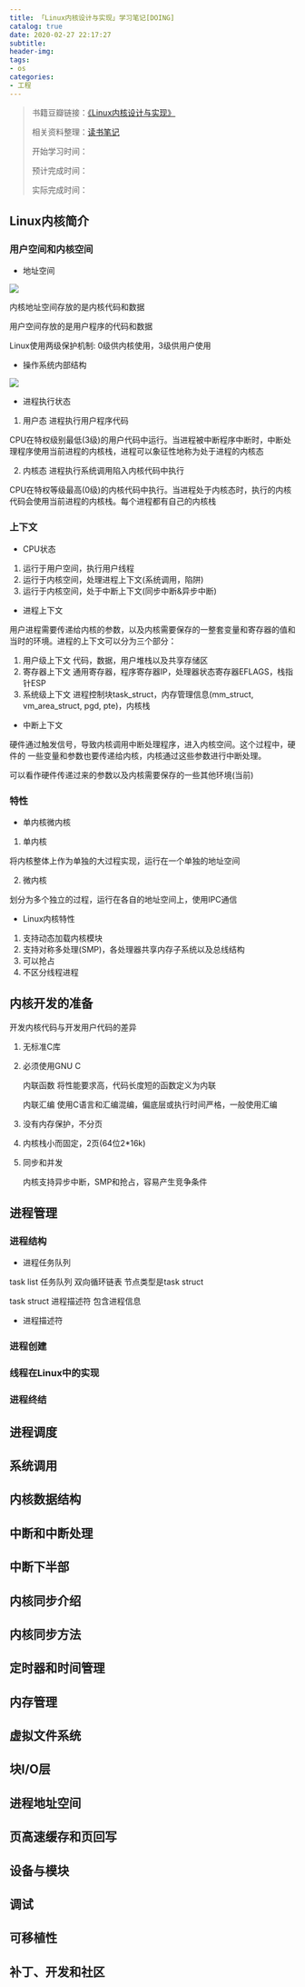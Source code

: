 ```yaml
---
title: 「Linux内核设计与实现」学习笔记[DOING]
catalog: true
date: 2020-02-27 22:17:27
subtitle:
header-img:
tags:
- os
categories:
- 工程
---
```

> 书籍豆瓣链接：[《Linux内核设计与实现》](https://book.douban.com/subject/6097773/)
> 
> 相关资料整理：[读书笔记](https://blog.csdn.net/weixin_33682790/article/details/85601590?utm_medium=distribute.pc_relevant.none-task-blog-BlogCommendFromMachineLearnPai2-5.nonecase&depth_1-utm_source=distribute.pc_relevant.none-task-blog-BlogCommendFromMachineLearnPai2-5.nonecase)
> 
> 开始学习时间：
> 
> 预计完成时间：
> 
> 实际完成时间：

## Linux内核简介

### 用户空间和内核空间

* 地址空间

![](https://github.com/SoaringhawkCheng/blog/blob/master/source/_posts/design-of-linux-kernel/address-space.png?raw=true)

内核地址空间存放的是内核代码和数据

用户空间存放的是用户程序的代码和数据

Linux使用两级保护机制: 0级供内核使用，3级供用户使用

* 操作系统内部结构

![](https://github.com/SoaringhawkCheng/blog/blob/master/source/_posts/design-of-linux-kernel/os-architecture.png?raw=true)

* 进程执行状态

1. 用户态 进程执行用户程序代码

CPU在特权级别最低(3级)的用户代码中运行。当进程被中断程序中断时，中断处理程序使用当前进程的内核栈，进程可以象征性地称为处于进程的内核态

2. 内核态 进程执行系统调用陷入内核代码中执行

CPU在特权等级最高(0级)的内核代码中执行。当进程处于内核态时，执行的内核代码会使用当前进程的内核栈。每个进程都有自己的内核栈

### 上下文

* CPU状态

1. 运行于用户空间，执行用户线程
2. 运行于内核空间，处理进程上下文(系统调用，陷阱)
3. 运行于内核空间，处于中断上下文(同步中断&异步中断)

* 进程上下文

用户进程需要传递给内核的参数，以及内核需要保存的一整套变量和寄存器的值和当时的环境。进程的上下文可以分为三个部分：

1. 用户级上下文 代码，数据，用户堆栈以及共享存储区
2. 寄存器上下文 通用寄存器，程序寄存器IP，处理器状态寄存器EFLAGS，栈指针ESP
3. 系统级上下文 进程控制块task_struct，内存管理信息(mm_struct, vm_area_struct, pgd, pte)，内核栈

* 中断上下文 

硬件通过触发信号，导致内核调用中断处理程序，进入内核空间。这个过程中，硬件的 一些变量和参数也要传递给内核，内核通过这些参数进行中断处理。

可以看作硬件传递过来的参数以及内核需要保存的一些其他环境(当前)

### 特性

* 单内核微内核

1. 单内核

将内核整体上作为单独的大过程实现，运行在一个单独的地址空间

2. 微内核

划分为多个独立的过程，运行在各自的地址空间上，使用IPC通信

* Linux内核特性

1. 支持动态加载内核模块
2. 支持对称多处理(SMP)，各处理器共享内存子系统以及总线结构
3. 可以抢占
4. 不区分线程进程

## 内核开发的准备

开发内核代码与开发用户代码的差异

1. 无标准C库
2. 必须使用GNU C

	内联函数 将性能要求高，代码长度短的函数定义为内联
	
	内联汇编 使用C语言和汇编混编，偏底层或执行时间严格，一般使用汇编
	
3. 没有内存保护，不分页
4. 内核栈小而固定，2页(64位2*16k)
5. 同步和并发

	内核支持异步中断，SMP和抢占，容易产生竞争条件

## 进程管理

### 进程结构

* 进程任务队列

task list 任务队列 双向循环链表 节点类型是task struct

task struct 进程描述符 包含进程信息

* 进程描述符



### 进程创建

### 线程在Linux中的实现

### 进程终结

## 进程调度

## 系统调用

## 内核数据结构

## 中断和中断处理

## 中断下半部

## 内核同步介绍

## 内核同步方法

## 定时器和时间管理

## 内存管理

## 虚拟文件系统

## 块I/O层

## 进程地址空间

## 页高速缓存和页回写

## 设备与模块

## 调试

## 可移植性

## 补丁、开发和社区